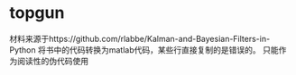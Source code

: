 # topgun
材料来源于https://github.com/rlabbe/Kalman-and-Bayesian-Filters-in-Python
将书中的代码转换为matlab代码，某些行直接复制的是错误的。
只能作为阅读性的伪代码使用
